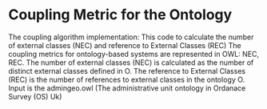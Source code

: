 #  Coupling Metric for the Ontology
The coupling algorithm implementation:
This code to calculate the number of external classes (NEC) and reference to External Classes (REC) 
The coupling metrics for ontology-based systems are represented in OWL: NEC, REC. 
The number of external classes (NEC) is calculated as the number of distinct external classes defined in O. 
The reference to External Classes (REC) is the number of references to external classes in the ontology O. 
Input is the admingeo.owl (The administrative unit ontology in Ordanace Survey (OS) Uk)
